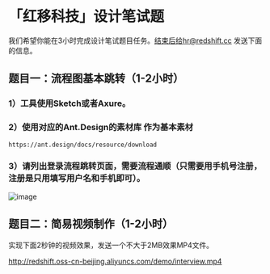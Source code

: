# 「红移科技」设计笔试题

我们希望你能在3小时完成设计笔试题目任务。结束后给hr@redshift.cc 发送下面的信息。


## 题目一：流程图基本跳转（1-2小时）

### 1）工具使用Sketch或者Axure。
### 2）使用对应的Ant.Design的素材库 作为基本素材
	https://ant.design/docs/resource/download
### 3）请列出登录流程跳转页面，需要流程通顺（只需要用手机号注册，注册是只用填写用户名和手机即可）。

![image](http://redshift.oss-cn-beijing.aliyuncs.com/demo/login.png)

## 题目二：简易视频制作（1-2小时）

实现下面2秒钟的视频效果，发送一个不大于2MB效果MP4文件。

http://redshift.oss-cn-beijing.aliyuncs.com/demo/interview.mp4
